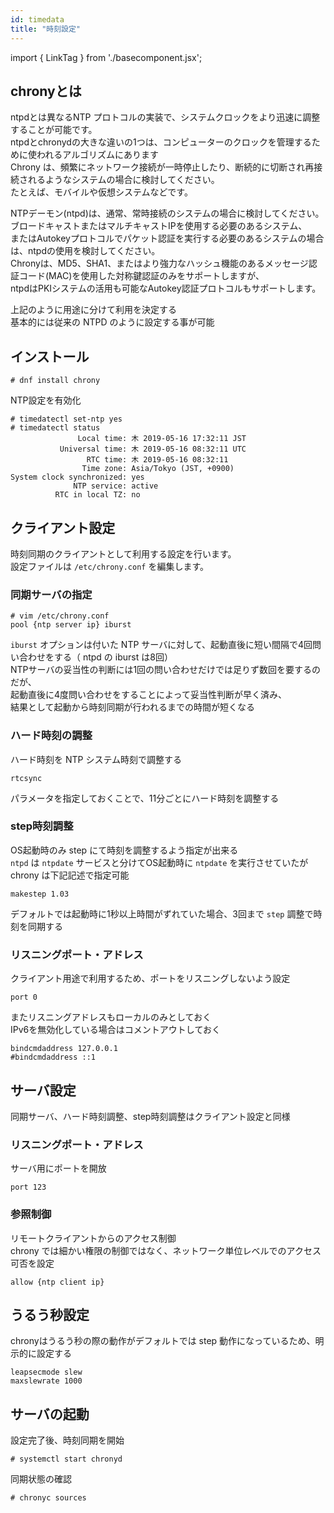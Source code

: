 ```yaml
---
id: timedata
title: "時刻設定"
---
```

import { LinkTag } from './basecomponent.jsx';

## chronyとは
ntpdとは異なるNTP プロトコルの実装で、システムクロックをより迅速に調整することが可能です。  
ntpdとchronydの大きな違いの1つは、コンピューターのクロックを管理するために使われるアルゴリズムにあります  
Chrony は、頻繁にネットワーク接続が一時停止したり、断続的に切断され再接続されるようなシステムの場合に検討してください。  
たとえば、モバイルや仮想システムなどです。  

NTPデーモン(ntpd)は、通常、常時接続のシステムの場合に検討してください。  
ブロードキャストまたはマルチキャストIPを使用する必要のあるシステム、  
またはAutokeyプロトコルでパケット認証を実行する必要のあるシステムの場合は、ntpdの使用を検討してください。  
Chronyは、MD5、SHA1、またはより強力なハッシュ機能のあるメッセージ認証コード(MAC)を使用した対称鍵認証のみをサポートしますが、  
ntpdはPKIシステムの活用も可能なAutokey認証プロトコルもサポートします。  

上記のように用途に分けて利用を決定する  
基本的には従来の NTPD のように設定する事が可能  

## インストール  

```
# dnf install chrony
```

NTP設定を有効化  

```
# timedatectl set-ntp yes
# timedatectl status
               Local time: 木 2019-05-16 17:32:11 JST
           Universal time: 木 2019-05-16 08:32:11 UTC
                 RTC time: 木 2019-05-16 08:32:11
                Time zone: Asia/Tokyo (JST, +0900)
System clock synchronized: yes
              NTP service: active
          RTC in local TZ: no
```

## クライアント設定
時刻同期のクライアントとして利用する設定を行います。  
設定ファイルは `/etc/chrony.conf` を編集します。  

### 同期サーバの指定  

```
# vim /etc/chrony.conf
pool {ntp server ip} iburst
```

`iburst` オプションは付いた NTP サーバに対して、起動直後に短い間隔で4回問い合わせをする（ ntpd の iburst は8回）  
NTPサーバの妥当性の判断には1回の問い合わせだけでは足りず数回を要するのだが、  
起動直後に4度問い合わせをすることによって妥当性判断が早く済み、  
結果として起動から時刻同期が行われるまでの時間が短くなる  

### ハード時刻の調整  

ハード時刻を NTP システム時刻で調整する  

```
rtcsync
```

パラメータを指定しておくことで、11分ごとにハード時刻を調整する  

### step時刻調整  

OS起動時のみ step にて時刻を調整するよう指定が出来る  
`ntpd` は `ntpdate` サービスと分けてOS起動時に `ntpdate` を実行させていたが chrony は下記記述で指定可能  

```
makestep 1.03
```

デフォルトでは起動時に1秒以上時間がずれていた場合、3回まで `step` 調整で時刻を同期する  

### リスニングポート・アドレス  
クライアント用途で利用するため、ポートをリスニングしないよう設定  

```
port 0
```

またリスニングアドレスもローカルのみとしておく  
IPv6を無効化している場合はコメントアウトしておく  

```
bindcmdaddress 127.0.0.1
#bindcmdaddress ::1
```

## サーバ設定

同期サーバ、ハード時刻調整、step時刻調整はクライアント設定と同様  

### リスニングポート・アドレス  

サーバ用にポートを開放  

```
port 123
```

### 参照制御  
リモートクライアントからのアクセス制御  
chrony では細かい権限の制御ではなく、ネットワーク単位レベルでのアクセス可否を設定  

```
allow {ntp client ip}
```

## うるう秒設定
chronyはうるう秒の際の動作がデフォルトでは step 動作になっているため、明示的に設定する  

```
leapsecmode slew
maxslewrate 1000
```

## サーバの起動
設定完了後、時刻同期を開始  

```
# systemctl start chronyd
```

同期状態の確認  

```
# chronyc sources
```

